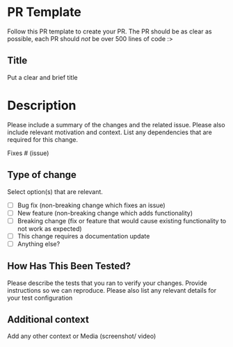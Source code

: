 
# PR Template

Follow this PR template to create your PR. The PR should be as clear as possible, each PR should *not* be over 500 lines of code :>

## Title
Put a clear and brief title

# Description

Please include a summary of the changes and the related issue. Please also include relevant motivation and context. List any dependencies that are required for this change.

Fixes # (issue)

## Type of change

Select option(s) that are relevant.

- [ ] Bug fix (non-breaking change which fixes an issue)
- [ ] New feature (non-breaking change which adds functionality)
- [ ] Breaking change (fix or feature that would cause existing functionality to not work as expected)
- [ ] This change requires a documentation update
- [ ] Anything else?

## How Has This Been Tested?

Please describe the tests that you ran to verify your changes. Provide instructions so we can reproduce. Please also list any relevant details for your test configuration

## Additional context
Add any other context or Media (screenshot/ video)
